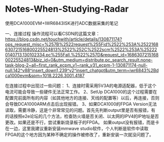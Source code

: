 # Notes-When-Studying-Radar
使用DCA1000EVM+IWR6843ISK进行ADC数据采集的笔记

一、连接过程
操作流程可以看CSDN的这篇文章：https://blog.csdn.net/touchwith/article/details/130871174?ops_request_misc=%257B%2522request%255Fid%2522%253A%2522168630721516800225524813%2522%252C%2522scm%2522%253A%252220140713.130102334.pc%255Fall.%2522%257D&request_id=168630721516800225524813&biz_id=0&utm_medium=distribute.pc_search_result.none-task-blog-2~all~first_rank_ecpm_v1~rank_v31_ecpm-1-130871174-null-null.142^v88^insert_down1,239^v2^insert_chatgpt&utm_term=iwr6843%2Bdca1000evm&spm=1018.2226.3001.4187

在连接过程中出现过一些问题：
1、连接时需采用5V3A的电源适配器，低于这个电流可能会导致一些硬件无法正常工作。
2、SetUp DCA1000的这个过程需要在配置完前面所有的内容（如其他地方的连接、天线的配置等）以后，再连接，否则会导致DCA1000ARM点击后出现报错。
3、如果DCA1000的FPGA Version无法读取，需要冷静，这是个非常常见的问题。首先先判断output里是否有报错，有的话按照e2e论坛的几个方法，检查防火墙是否关闭、以太网的IPV4的IP地址是否更改。如果还是不行，尝试重新烧录板子的FPGA。
如果output没有报错，而是卡在一边，这里我建议重新安装mmwave studio软件，个人判断是软件中读取FPGA的这个地方因为某种不确定的操作被修改了，重新安装一次就没问题了。
